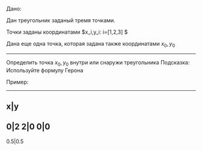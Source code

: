 Дано:

Дан треугольник заданый тремя точками.

Точки заданы координатами $x_i,y_i:  i=[1,2,3] $

Дана еще одна точка, которая задана также координатами $x_0,y_0$

---
Определить точка $x_0,y_0$  внутри или снаружи треугольника
Подсказка:
Используйте формулу Герона

Пример:

------
x|y
----
0|2
2|0
0|0
---
0.5|0.5



